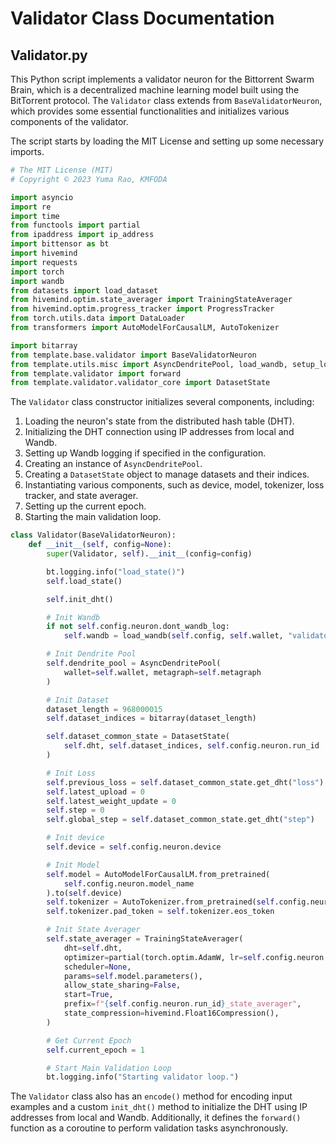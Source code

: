  # Validator Class Documentation

## **Validator.py**

This Python script implements a validator neuron for the Bittorrent Swarm Brain, which is a decentralized machine learning model built using the BitTorrent protocol. The `Validator` class extends from `BaseValidatorNeuron`, which provides some essential functionalities and initializes various components of the validator.

The script starts by loading the MIT License and setting up some necessary imports.

```python
# The MIT License (MIT)
# Copyright © 2023 Yuma Rao, KMFODA

import asyncio
import re
import time
from functools import partial
from ipaddress import ip_address
import bittensor as bt
import hivemind
import requests
import torch
import wandb
from datasets import load_dataset
from hivemind.optim.state_averager import TrainingStateAverager
from hivemind.optim.progress_tracker import ProgressTracker
from torch.utils.data import DataLoader
from transformers import AutoModelForCausalLM, AutoTokenizer

import bitarray
from template.base.validator import BaseValidatorNeuron
from template.utils.misc import AsyncDendritePool, load_wandb, setup_logging
from template.validator import forward
from template.validator.validator_core import DatasetState
```

The `Validator` class constructor initializes several components, including:

1. Loading the neuron's state from the distributed hash table (DHT).
2. Initializing the DHT connection using IP addresses from local and Wandb.
3. Setting up Wandb logging if specified in the configuration.
4. Creating an instance of `AsyncDendritePool`.
5. Creating a `DatasetState` object to manage datasets and their indices.
6. Instantiating various components, such as device, model, tokenizer, loss tracker, and state averager.
7. Setting up the current epoch.
8. Starting the main validation loop.

```python
class Validator(BaseValidatorNeuron):
    def __init__(self, config=None):
        super(Validator, self).__init__(config=config)

        bt.logging.info("load_state()")
        self.load_state()

        self.init_dht()

        # Init Wandb
        if not self.config.neuron.dont_wandb_log:
            self.wandb = load_wandb(self.config, self.wallet, "validator", str(self.dht.peer_id))

        # Init Dendrite Pool
        self.dendrite_pool = AsyncDendritePool(
            wallet=self.wallet, metagraph=self.metagraph
        )

        # Init Dataset
        dataset_length = 968000015
        self.dataset_indices = bitarray(dataset_length)

        self.dataset_common_state = DatasetState(
            self.dht, self.dataset_indices, self.config.neuron.run_id
        )

        # Init Loss
        self.previous_loss = self.dataset_common_state.get_dht("loss")
        self.latest_upload = 0
        self.latest_weight_update = 0
        self.step = 0
        self.global_step = self.dataset_common_state.get_dht("step")

        # Init device
        self.device = self.config.neuron.device

        # Init Model
        self.model = AutoModelForCausalLM.from_pretrained(
            self.config.neuron.model_name
        ).to(self.device)
        self.tokenizer = AutoTokenizer.from_pretrained(self.config.neuron.model_name)
        self.tokenizer.pad_token = self.tokenizer.eos_token

        # Init State Averager
        self.state_averager = TrainingStateAverager(
            dht=self.dht,
            optimizer=partial(torch.optim.AdamW, lr=self.config.neuron.lr),
            scheduler=None,
            params=self.model.parameters(),
            allow_state_sharing=False,
            start=True,
            prefix=f"{self.config.neuron.run_id}_state_averager",
            state_compression=hivemind.Float16Compression(),
        )

        # Get Current Epoch
        self.current_epoch = 1

        # Start Main Validation Loop
        bt.logging.info("Starting validator loop.")
```

The `Validator` class also has an `encode()` method for encoding input examples and a custom `init_dht()` method to initialize the DHT using IP addresses from local and Wandb. Additionally, it defines the `forward()` function as a coroutine to perform validation tasks asynchronously.